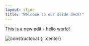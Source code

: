```yaml
---
layout: slide
title: "Welcome to our slide deck!"
---
```


This is a new edit - hello world!

![constructocat](https://octodex.github.com/images/constructocat2.jpg)
{: .center}
